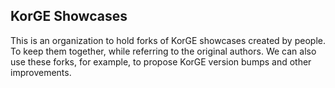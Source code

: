 ## KorGE Showcases

This is an organization to hold forks of KorGE showcases created by people. To keep them together, while referring to the original authors. We can also use these forks, for example, to propose KorGE version bumps and other improvements.
